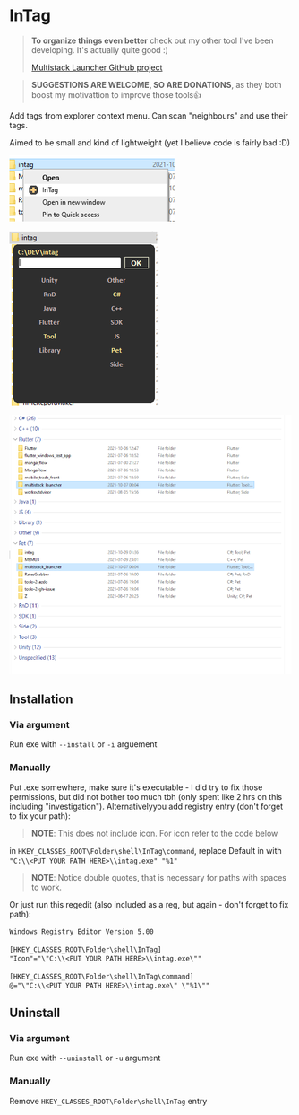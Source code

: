 # InTag

> **To organize things even better** check out my other tool I've been developing. It's actually quite good :)
> 
> [Multistack Launcher GitHub project](https://github.com/Jamminroot/multistack_launcher)

> **SUGGESTIONS ARE WELCOME, SO ARE DONATIONS**, as they both boost my motivattion to improve those tools:+1:

Add tags from explorer context menu. Can scan "neighbours" and use their tags. 

Aimed to be small and kind of lightweight (yet I believe code is fairly bad :D)

![Context Menu Example](images/ContextMenu.png)

![Main Window Example](images/Window.png)

![Tagged Folders Example](images/Result.png)

## Installation

### Via argument

Run exe with `--install` or `-i` arguement

### Manually

Put .exe somewhere, make sure it's executable - I did try to fix those permissions, but did not bother too much tbh (only spent like 2 hrs on this including "investigation").
Alternativelyyou add registry entry (don't forget to fix your path):

> **NOTE**: This does not include icon. For icon refer to the code below

in `HKEY_CLASSES_ROOT\Folder\shell\InTag\command`, replace Default in with `"C:\\<PUT YOUR PATH HERE>\\intag.exe" "%1"`

> **NOTE**: Notice double quotes, that is necessary for paths with spaces to work.


Or just run this regedit (also included as a reg, but again - don't forget to fix path):

```reg
Windows Registry Editor Version 5.00

[HKEY_CLASSES_ROOT\Folder\shell\InTag]
"Icon"="\"C:\\<PUT YOUR PATH HERE>\\intag.exe\""

[HKEY_CLASSES_ROOT\Folder\shell\InTag\command]
@="\"C:\\<PUT YOUR PATH HERE>\\intag.exe\" \"%1\""
```

## Uninstall

### Via argument

Run exe with `--uninstall` or `-u` argument

### Manually

Remove `HKEY_CLASSES_ROOT\Folder\shell\InTag` entry
